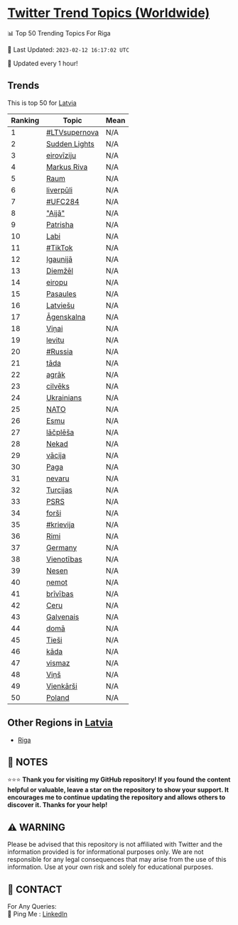 [Twitter Trend Topics (Worldwide)](https://github.com/ErcinDedeoglu/Twitter-Trend-Topics)
==========


📊 Top 50 Trending Topics For Riga

📆 Last Updated: `2023-02-12 16:17:02 UTC`

🔧 Updated every 1 hour!


## Trends

This is top 50 for [Latvia](</Latvia>)

| Ranking | Topic | Mean |
| ------- | ------------ | ------------ |
| 1 | [#LTVsupernova](http://twitter.com/search?q=%23LTVsupernova) | N/A |
| 2 | [Sudden Lights](http://twitter.com/search?q=Sudden+Lights) | N/A |
| 3 | [eirovīziju](http://twitter.com/search?q=eirov%c4%abziju) | N/A |
| 4 | [Markus Riva](http://twitter.com/search?q=Markus+Riva) | N/A |
| 5 | [Raum](http://twitter.com/search?q=Raum) | N/A |
| 6 | [liverpūli](http://twitter.com/search?q=liverp%c5%abli) | N/A |
| 7 | [#UFC284](http://twitter.com/search?q=%23UFC284) | N/A |
| 8 | ["Aijā"](http://twitter.com/search?q=%22Aij%c4%81%22) | N/A |
| 9 | [Patrisha](http://twitter.com/search?q=Patrisha) | N/A |
| 10 | [Labi](http://twitter.com/search?q=Labi) | N/A |
| 11 | [#TikTok](http://twitter.com/search?q=%23TikTok) | N/A |
| 12 | [Igaunijā](http://twitter.com/search?q=Igaunij%c4%81) | N/A |
| 13 | [Diemžēl](http://twitter.com/search?q=Diem%c5%be%c4%93l) | N/A |
| 14 | [eiropu](http://twitter.com/search?q=eiropu) | N/A |
| 15 | [Pasaules](http://twitter.com/search?q=Pasaules) | N/A |
| 16 | [Latviešu](http://twitter.com/search?q=Latvie%c5%a1u) | N/A |
| 17 | [Āgenskalna](http://twitter.com/search?q=%c4%80genskalna) | N/A |
| 18 | [Viņai](http://twitter.com/search?q=Vi%c5%86ai) | N/A |
| 19 | [levitu](http://twitter.com/search?q=levitu) | N/A |
| 20 | [#Russia](http://twitter.com/search?q=%23Russia) | N/A |
| 21 | [tāda](http://twitter.com/search?q=t%c4%81da) | N/A |
| 22 | [agrāk](http://twitter.com/search?q=agr%c4%81k) | N/A |
| 23 | [cilvēks](http://twitter.com/search?q=cilv%c4%93ks) | N/A |
| 24 | [Ukrainians](http://twitter.com/search?q=Ukrainians) | N/A |
| 25 | [NATO](http://twitter.com/search?q=NATO) | N/A |
| 26 | [Esmu](http://twitter.com/search?q=Esmu) | N/A |
| 27 | [lāčplēša](http://twitter.com/search?q=l%c4%81%c4%8dpl%c4%93%c5%a1a) | N/A |
| 28 | [Nekad](http://twitter.com/search?q=Nekad) | N/A |
| 29 | [vācija](http://twitter.com/search?q=v%c4%81cija) | N/A |
| 30 | [Paga](http://twitter.com/search?q=Paga) | N/A |
| 31 | [nevaru](http://twitter.com/search?q=nevaru) | N/A |
| 32 | [Turcijas](http://twitter.com/search?q=Turcijas) | N/A |
| 33 | [PSRS](http://twitter.com/search?q=PSRS) | N/A |
| 34 | [forši](http://twitter.com/search?q=for%c5%a1i) | N/A |
| 35 | [#krievija](http://twitter.com/search?q=%23krievija) | N/A |
| 36 | [Rimi](http://twitter.com/search?q=Rimi) | N/A |
| 37 | [Germany](http://twitter.com/search?q=Germany) | N/A |
| 38 | [Vienotības](http://twitter.com/search?q=Vienot%c4%abbas) | N/A |
| 39 | [Nesen](http://twitter.com/search?q=Nesen) | N/A |
| 40 | [ņemot](http://twitter.com/search?q=%c5%86emot) | N/A |
| 41 | [brīvības](http://twitter.com/search?q=br%c4%abv%c4%abbas) | N/A |
| 42 | [Ceru](http://twitter.com/search?q=Ceru) | N/A |
| 43 | [Galvenais](http://twitter.com/search?q=Galvenais) | N/A |
| 44 | [domā](http://twitter.com/search?q=dom%c4%81) | N/A |
| 45 | [Tieši](http://twitter.com/search?q=Tie%c5%a1i) | N/A |
| 46 | [kāda](http://twitter.com/search?q=k%c4%81da) | N/A |
| 47 | [vismaz](http://twitter.com/search?q=vismaz) | N/A |
| 48 | [Viņš](http://twitter.com/search?q=Vi%c5%86%c5%a1) | N/A |
| 49 | [Vienkārši](http://twitter.com/search?q=Vienk%c4%81r%c5%a1i) | N/A |
| 50 | [Poland](http://twitter.com/search?q=Poland) | N/A |



## Other Regions in [Latvia](</Latvia>)

* [Riga](</Latvia/Riga.md>)



## 📝 NOTES

⭐⭐⭐ **Thank you for visiting my GitHub repository! If you found the content helpful or valuable, leave a star on the repository to show your support. It encourages me to continue updating the repository and allows others to discover it. Thanks for your help!**


## ⚠️ WARNING

Please be advised that this repository is not affiliated with Twitter and the information provided is for informational purposes only. We are not responsible for any legal consequences that may arise from the use of this information. Use at your own risk and solely for educational purposes.


## 📨 CONTACT

 For Any Queries:  
            🏓 Ping Me : [LinkedIn](https://www.linkedin.com/in/ercindedeoglu/)
